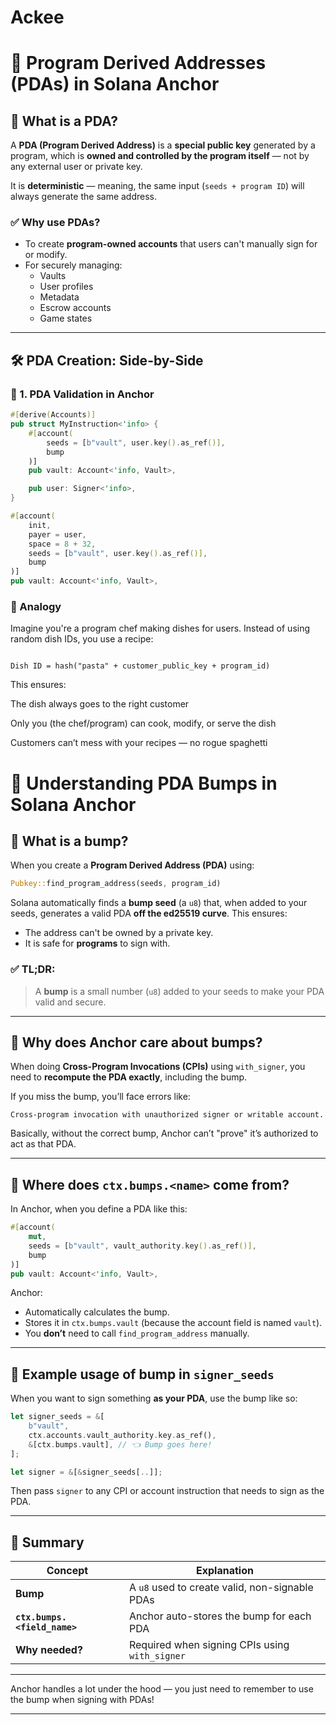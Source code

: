 # Ackee
# 🔐 Program Derived Addresses (PDAs) in Solana Anchor

## 🧠 What is a PDA?

A **PDA (Program Derived Address)** is a **special public key** generated by a program, which is **owned and controlled by the program itself** — not by any external user or private key.

It is **deterministic** — meaning, the same input (`seeds + program ID`) will always generate the same address.

### ✅ Why use PDAs?
- To create **program-owned accounts** that users can't manually sign for or modify.
- For securely managing:
  - Vaults
  - User profiles
  - Metadata
  - Escrow accounts
  - Game states

---

## 🛠️ PDA Creation: Side-by-Side

### 📍 1. PDA Validation in Anchor

```rust
#[derive(Accounts)]
pub struct MyInstruction<'info> {
    #[account(
        seeds = [b"vault", user.key().as_ref()],
        bump
    )]
    pub vault: Account<'info, Vault>,

    pub user: Signer<'info>,
}

#[account(
    init,
    payer = user,
    space = 8 + 32,
    seeds = [b"vault", user.key().as_ref()],
    bump
)]
pub vault: Account<'info, Vault>,
``````

### 🍝 Analogy
Imagine you're a program chef making dishes for users. Instead of using random dish IDs, you use a recipe:
```

Dish ID = hash("pasta" + customer_public_key + program_id)
```
This ensures:

The dish always goes to the right customer

Only you (the chef/program) can cook, modify, or serve the dish

Customers can’t mess with your recipes — no rogue spaghetti

# 📘 Understanding PDA Bumps in Solana Anchor

## 🔹 What is a **bump**?

When you create a **Program Derived Address (PDA)** using:

```rust
Pubkey::find_program_address(seeds, program_id)
```

Solana automatically finds a **bump seed** (a `u8`) that, when added to your seeds, generates a valid PDA **off the ed25519 curve**. This ensures:

* The address can't be owned by a private key.
* It is safe for **programs** to sign with.

### ✅ TL;DR:

> A **bump** is a small number (`u8`) added to your seeds to make your PDA valid and secure.

---

## 🔹 Why does **Anchor** care about bumps?

When doing **Cross-Program Invocations (CPIs)** using `with_signer`, you need to **recompute the PDA exactly**, including the bump.

If you miss the bump, you’ll face errors like:

```text
Cross-program invocation with unauthorized signer or writable account.
```

Basically, without the correct bump, Anchor can’t "prove" it’s authorized to act as that PDA.

---

## 🔹 Where does `ctx.bumps.<name>` come from?

In Anchor, when you define a PDA like this:

```rust
#[account(
    mut,
    seeds = [b"vault", vault_authority.key().as_ref()],
    bump
)]
pub vault: Account<'info, Vault>,
```

Anchor:

* Automatically calculates the bump.
* Stores it in `ctx.bumps.vault` (because the account field is named `vault`).
* You **don’t** need to call `find_program_address` manually.

---

## 🔹 Example usage of bump in `signer_seeds`

When you want to sign something **as your PDA**, use the bump like so:

```rust
let signer_seeds = &[
    b"vault",
    ctx.accounts.vault_authority.key.as_ref(),
    &[ctx.bumps.vault], // 👈 Bump goes here!
];

let signer = &[&signer_seeds[..]];
```

Then pass `signer` to any CPI or account instruction that needs to sign as the PDA.

---

## 🔹 Summary

| Concept                      | Explanation                                    |
| ---------------------------- | ---------------------------------------------- |
| **Bump**                     | A `u8` used to create valid, non-signable PDAs |
| **`ctx.bumps.<field_name>`** | Anchor auto-stores the bump for each PDA       |
| **Why needed?**              | Required when signing CPIs using `with_signer` |

---

Anchor handles a lot under the hood — you just need to remember to use the bump when signing with PDAs!

---

